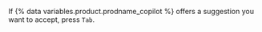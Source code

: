 If {% data variables.product.prodname_copilot %} offers a suggestion you want to accept, press `Tab`.